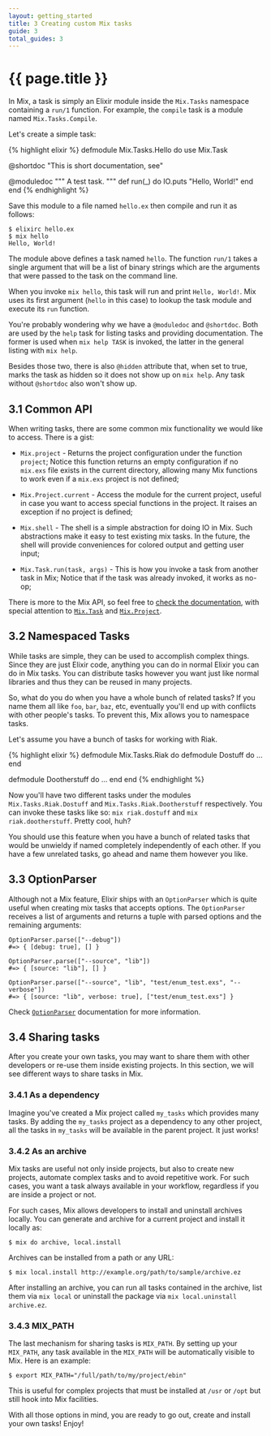 ```yaml
---
layout: getting_started
title: 3 Creating custom Mix tasks
guide: 3
total_guides: 3
---
```


# {{ page.title }}

In Mix, a task is simply an Elixir module inside the `Mix.Tasks` namespace containing a `run/1` function. For example, the `compile` task is a module named `Mix.Tasks.Compile`.

Let's create a simple task:

{% highlight elixir %}
defmodule Mix.Tasks.Hello do
  use Mix.Task

  @shortdoc "This is short documentation, see"

  @moduledoc """
  A test task.
  """
  def run(_) do
    IO.puts "Hello, World!"
  end
end
{% endhighlight %}

Save this module to a file named `hello.ex` then compile and run it as follows:

    $ elixirc hello.ex
    $ mix hello
    Hello, World!

The module above defines a task named `hello`. The function `run/1` takes a single argument that will be a list of binary strings which are the arguments that were passed to the task on the command line.

When you invoke `mix hello`, this task will run and print `Hello, World!`. Mix uses its first argument (`hello` in this case) to lookup the task module and execute its `run` function.

You're probably wondering why we have a `@moduledoc` and `@shortdoc`. Both are used by the `help` task for listing tasks and providing documentation. The former is used when `mix help TASK` is invoked, the latter in the general listing with `mix help`.

Besides those two, there is also `@hidden` attribute that, when set to true, marks the task as hidden so it does not show up on `mix help`. Any task without `@shortdoc` also won't show up.

## 3.1 Common API

When writing tasks, there are some common mix functionality we would like to access. There is a gist:

* `Mix.project` - Returns the project configuration under the function `project`; Notice this function returns an empty configuration if no `mix.exs` file exists in the current directory, allowing many Mix functions to work even if a `mix.exs` project is not defined;

* `Mix.Project.current` - Access the module for the current project, useful in case you want to access special functions in the project. It raises an exception if no project is defined;

* `Mix.shell` - The shell is a simple abstraction for doing IO in Mix. Such abstractions make it easy to test existing mix tasks. In the future, the shell will provide conveniences for colored output and getting user input;

* `Mix.Task.run(task, args)` - This is how you invoke a task from another task in Mix; Notice that if the task was already invoked, it works as no-op;

There is more to the Mix API, so feel free to [check the documentation](/docs/stable/Mix.html), with special attention to [`Mix.Task`](/docs/stable/Mix.Task.html) and [`Mix.Project`](/docs/stable/Mix.Project.html).

## 3.2 Namespaced Tasks

While tasks are simple, they can be used to accomplish complex things. Since they are just Elixir code, anything you can do in normal Elixir you can do in Mix tasks. You can distribute tasks however you want just like normal libraries and thus they can be reused in many projects.

So, what do you do when you have a whole bunch of related tasks? If you name them all like `foo`, `bar`, `baz`, etc, eventually you'll end up with conflicts with other people's tasks. To prevent this, Mix allows you to namespace tasks.

Let's assume you have a bunch of tasks for working with Riak.

{% highlight elixir %}
defmodule Mix.Tasks.Riak do
  defmodule Dostuff do
    ...
  end

  defmodule Dootherstuff do
    ...
  end
end
{% endhighlight %}

Now you'll have two different tasks under the modules `Mix.Tasks.Riak.Dostuff` and `Mix.Tasks.Riak.Dootherstuff` respectively. You can invoke these tasks like so: `mix riak.dostuff` and `mix riak.dootherstuff`. Pretty cool, huh?

You should use this feature when you have a bunch of related tasks that would be unwieldy if named completely independently of each other. If you have a few unrelated tasks, go ahead and name them however you like.

## 3.3 OptionParser

Although not a Mix feature, Elixir ships with an `OptionParser` which is quite useful when creating mix tasks that accepts options. The `OptionParser` receives a list of arguments and returns a tuple with parsed options and the remaining arguments:

    OptionParser.parse(["--debug"])
    #=> { [debug: true], [] }

    OptionParser.parse(["--source", "lib"])
    #=> { [source: "lib"], [] }

    OptionParser.parse(["--source", "lib", "test/enum_test.exs", "--verbose"])
    #=> { [source: "lib", verbose: true], ["test/enum_test.exs"] }

Check [`OptionParser`](/docs/stable/OptionParser.html) documentation for more information.

## 3.4 Sharing tasks

After you create your own tasks, you may want to share them with other developers or re-use them inside existing projects. In this section, we will see different ways to share tasks in Mix.

### 3.4.1 As a dependency

Imagine you've created a Mix project called `my_tasks` which provides many tasks. By adding the `my_tasks` project as a dependency to any other project, all the tasks in `my_tasks` will be available in the parent project. It just works!

### 3.4.2 As an archive

Mix tasks are useful not only inside projects, but also to create new projects, automate complex tasks and to avoid repetitive work. For such cases, you want a task always available in your workflow, regardless if you are inside a project or not.

For such cases, Mix allows developers to install and uninstall archives locally. You can generate and archive for a current project and install it locally as:

    $ mix do archive, local.install

Archives can be installed from a path or any URL:

    $ mix local.install http://example.org/path/to/sample/archive.ez

After installing an archive, you can run all tasks contained in the archive, list them via `mix local` or uninstall the package via `mix local.uninstall archive.ez`.

### 3.4.3 MIX_PATH

The last mechanism for sharing tasks is `MIX_PATH`. By setting up your `MIX_PATH`, any task available in the `MIX_PATH` will be automatically visible to Mix. Here is an example:

    $ export MIX_PATH="/full/path/to/my/project/ebin"

This is useful for complex projects that must be installed at `/usr` or `/opt` but still hook into Mix facilities.

With all those options in mind, you are ready to go out, create and install your own tasks! Enjoy!